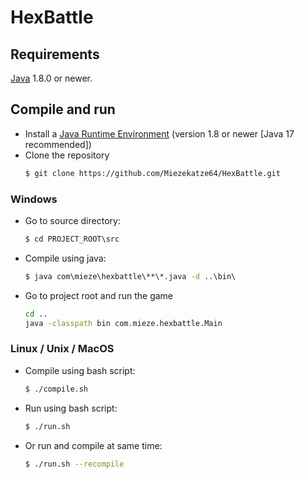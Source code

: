 # HexBattle

## Requirements
[Java](https://www.oracle.com/java/technologies/) 1.8.0 or newer.

## Compile and run
- Install a [Java Runtime Environment](https://www.oracle.com/java/technologies/downloads/) (version 1.8 or newer [Java 17 recommended])
- Clone the repository
    ```sh
    $ git clone https://github.com/Miezekatze64/HexBattle.git
    ```

### Windows
- Go to source directory:
    ```cmd
    $ cd PROJECT_ROOT\src
    ```

- Compile using java:
    ```cmd
    $ java com\mieze\hexbattle\**\*.java -d ..\bin\
    ```

- Go to project root and run the game
    ```cmd
    cd ..
    java -classpath bin com.mieze.hexbattle.Main
    ```

### Linux / Unix / MacOS
- Compile using bash script:
    ```sh
    $ ./compile.sh
    ```

- Run using bash script:
    ```sh
    $ ./run.sh
    ```

- Or run and compile at same time:
    ```sh
    $ ./run.sh --recompile
    ```
